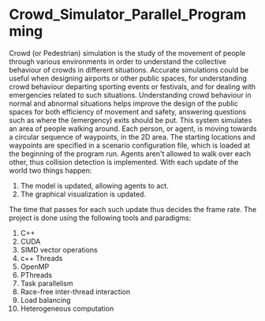 # Crowd_Simulator_Parallel_Programming

Crowd (or Pedestrian) simulation is the study of the movement of people through various environments in order to understand the collective behaviour of crowds in different situations. Accurate simulations could be useful when designing airports or other public spaces, for understanding crowd behaviour departing sporting events or festivals, and for dealing with emergencies related to such situations. Understanding crowd behaviour in normal and abnormal situations helps improve the design of the public spaces for both efficiency of movement and safety, answering questions such as where the (emergency) exits should be put. This system simulates an area of people walking around. Each person, or agent, is moving towards a circular sequence of waypoints, in the 2D area. The starting locations and waypoints are specified in a scenario configuration file, which is loaded at the beginning of the program run. Agents aren't allowed to walk over each other, thus collision detection is implemented. 
With each update of the world two things happen:
1. The model is updated, allowing agents to act.
2. The graphical visualization is updated.

The time that passes for each such update thus decides the frame rate.
The project is done using the following tools and paradigms:
1. C++
2. CUDA
3. SIMD vector operations
4. c++ Threads
5. OpenMP
6. PThreads
7. Task parallelism
8. Race-free inter-thread interaction
9. Load balancing
10. Heterogeneous computation
